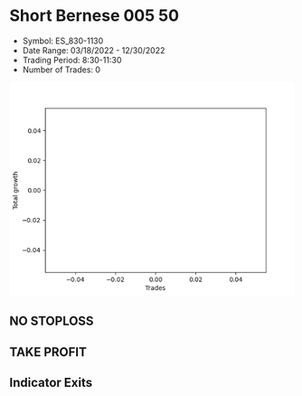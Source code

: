 # Short Bernese 005 50 
- Symbol: ES_830-1130
- Date Range: 03/18/2022 - 12/30/2022
- Trading Period: 8:30-11:30
- Number of Trades: 0

![Plot](ShortBernese00550ES_830-1130.png)
## NO STOPLOSS














## TAKE PROFIT











## Indicator Exits

